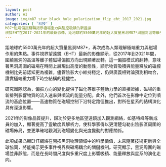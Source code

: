 ```yaml
---
layout: post
author: AI
image: img/m87_star_black_hole_polarization_flip_eht_2017_2021.jpg
categories: [ '科技' ]
M87*磁場偏振翻轉揭示極端重力與磁控吸積的新證據
根據EHT在2017–2021年的最新影像，距地球約5500萬光年的超大質量黑洞M87*周圍高溫等離子體的磁場偏振方向出現顯著反轉，顯示磁場具長時間尺度的動態重排，影響吸積速率與噴流能量分配；陰影尺寸保持穩定且與廣義相對論預測一致，並首次在影像中定位到噴流基底，顯示磁場耦合對星系演化具有深遠影響。2021年的畫質提升歸功於包括基特峰等新站加入，提高了靈敏度與解析力，使磁場佈局與光度變動的對應更加清晰。"
---
```

距地球約5500萬光年的超大質量黑洞M87*，再次成為人類理解極端重力與磁場作用的焦點。事件視界望遠鏡（EHT）最新的影像顯示，從2017年到2021年間，圍繞黑洞的高溫等離子體磁場偏振方向出現顯著反轉。這一偏振模式的翻轉，意味著黑洞周圍的磁場在時間上展現出高度的動態性，顯示物質吸積與能量釋放的磁控機制比先前認知更為複雜。儘管陰影大小維持穩定，仍與廣義相對論預測相吻合，證實極端重力場下時空結構的穩健性。

研究團隊認為，偏振方向的變化提供了磁化等離子體動力學的直接證據，磁場的重新排列影響物質的流入速率與噴流的能量分配。此外，他們首次在影像中定位到噴流的基底位置——高速物質在磁場控制下沿特定路徑推出，對所在星系的結構演化具有深遠影響。

2021年的影像品質提升，歸功於更多地區望遠鏡加入觀測網絡，如基特峰等新成員的加入，顯著提高了靈敏度與解析力，使科學家得以更清楚勾勒出陰影區周圍的磁場佈局，並更準確地觀測到磁場變化與光度變動的對應關係。

此項成果凸顯EHT網絡在開拓黑洞物理領域中的科學價值，未來隨著技術更新與全球協同，將能揭示更多事件視界與磁場耦合的關鍵機制。研究顯示，黑洞周圍的磁場並非靜態，而是在長時間尺度與多重尺度上影響吸積、能量釋放與星系的演化走向。